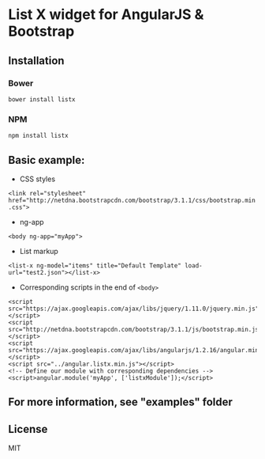 # List X widget for AngularJS & Bootstrap

## Installation

### Bower

`bower install listx`

### NPM

`npm install listx`

## Basic example:

* CSS styles

`<link rel="stylesheet" href="http://netdna.bootstrapcdn.com/bootstrap/3.1.1/css/bootstrap.min.css">`

* ng-app

`<body ng-app="myApp">`

* List markup

`<list-x ng-model="items" title="Default Template" load-url="test2.json"></list-x>`

* Corresponding scripts in the end of `<body>`

```
<script src="https://ajax.googleapis.com/ajax/libs/jquery/1.11.0/jquery.min.js"></script>
<script src="http://netdna.bootstrapcdn.com/bootstrap/3.1.1/js/bootstrap.min.js"></script>
<script src="https://ajax.googleapis.com/ajax/libs/angularjs/1.2.16/angular.min.js"></script>
<script src="../angular.listx.min.js"></script>
<!-- Define our module with corresponding dependencies -->
<script>angular.module('myApp', ['listxModule']);</script>
```

## For more information, see "examples" folder 

## License

MIT